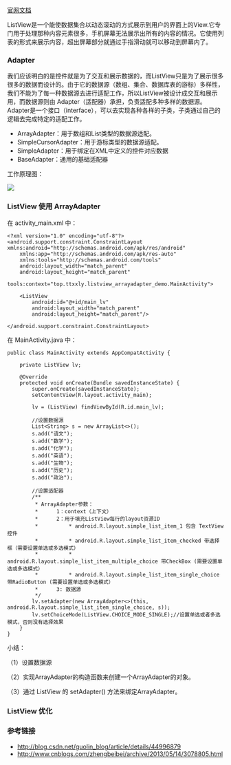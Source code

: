 [官网文档](https://developer.android.com/reference/android/widget/ListView.html) 

ListView是一个能使数据集合以动态滚动的方式展示到用户的界面上的View.它专门用于处理那种内容元素很多，手机屏幕无法展示出所有的内容的情况。它使用列表的形式来展示内容，超出屏幕部分就通过手指滑动就可以移动到屏幕内了。

### Adapter

我们应该明白的是控件就是为了交互和展示数据的，而ListView只是为了展示很多很多的数据而设计的。由于它的数据源（数组、集合、数据库表的游标）多样性，我们不能为了每一种数据源去进行适配工作，所以ListView被设计成交互和展示用，而数据源则由 Adapter（适配器）承担，负责适配多种多样的数据源。Adapter是一个接口（interface），可以去实现各种各样的子类，子类通过自己的逻辑去完成特定的适配工作。

* ArrayAdapter：用于数组和List类型的数据源适配。
* SimpleCursorAdapter：用于游标类型的数据源适配。
* SimpleAdapter：用于绑定在XML中定义的控件对应数据
* BaseAdapter：通用的基础适配器

工作原理图：

![](http://img.blog.csdn.net/20150719202924532?watermark/2/text/aHR0cDovL2Jsb2cuY3Nkbi5uZXQv/font/5a6L5L2T/fontsize/400/fill/I0JBQkFCMA==/dissolve/70/gravity/SouthEast)

### ListView 使用 ArrayAdapter

在 activity_main.xml 中：

```
<?xml version="1.0" encoding="utf-8"?>
<android.support.constraint.ConstraintLayout xmlns:android="http://schemas.android.com/apk/res/android"
    xmlns:app="http://schemas.android.com/apk/res-auto"
    xmlns:tools="http://schemas.android.com/tools"
    android:layout_width="match_parent"
    android:layout_height="match_parent"
    tools:context="top.ttxxly.listview_arrayadapter_demo.MainActivity">

    <ListView
        android:id="@+id/main_lv"
        android:layout_width="match_parent"
        android:layout_height="match_parent"/>

</android.support.constraint.ConstraintLayout>
```

在 MainActivity.java 中：

```
public class MainActivity extends AppCompatActivity {

    private ListView lv;

    @Override
    protected void onCreate(Bundle savedInstanceState) {
        super.onCreate(savedInstanceState);
        setContentView(R.layout.activity_main);

        lv = (ListView) findViewById(R.id.main_lv);

        //设置数据源
        List<String> s = new ArrayList<>();
        s.add("语文");
        s.add("数学");
        s.add("化学");
        s.add("英语");
        s.add("生物");
        s.add("历史");
        s.add("政治");

        //设置适配器
        /**
         * ArrayAdapter参数：
         *      1：context（上下文）
         *      2：用于填充ListView每行的layout资源ID
         *          * android.R.layout.simple_list_item_1 包含 TextView控件
         *          * android.R.layout.simple_list_item_checked 带选择框（需要设置单选或多选模式）
         *          * android.R.layout.simple_list_item_multiple_choice 带CheckBox (需要设置单选或多选模式）
         *          * android.R.layout.simple_list_item_single_choice 带RadioButton (需要设置单选或多选模式）
         *      3: 数据源
         */
        lv.setAdapter(new ArrayAdapter<>(this, android.R.layout.simple_list_item_single_choice, s));
        lv.setChoiceMode(ListView.CHOICE_MODE_SINGLE);//设置单选或者多选模式，否则没有选择效果
    }
}

```

小结：

（1）设置数据源

（2）实现ArrayAdapter的构造函数来创建一个ArrayAdapter的对象。

（3）通过 ListView 的 setAdapter() 方法来绑定ArrayAdapter。



### ListView 优化



### 参考链接

* http://blog.csdn.net/guolin_blog/article/details/44996879
* http://www.cnblogs.com/zhengbeibei/archive/2013/05/14/3078805.html